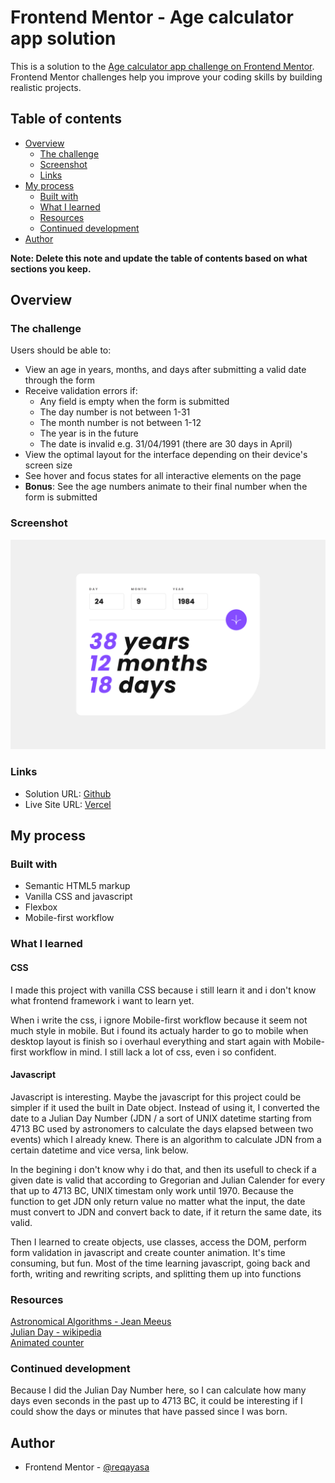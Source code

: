 # Frontend Mentor - Age calculator app solution

This is a solution to the [Age calculator app challenge on Frontend Mentor](https://www.frontendmentor.io/challenges/age-calculator-app-dF9DFFpj-Q). Frontend Mentor challenges help you improve your coding skills by building realistic projects. 

## Table of contents

- [Overview](#overview)
  - [The challenge](#the-challenge)
  - [Screenshot](#screenshot)
  - [Links](#links)
- [My process](#my-process)
  - [Built with](#built-with)
  - [What I learned](#what-i-learned)
  - [Resources](#resources)
  - [Continued development](#continued-development)
- [Author](#author)

**Note: Delete this note and update the table of contents based on what sections you keep.**

## Overview

### The challenge

Users should be able to:

- View an age in years, months, and days after submitting a valid date through the form
- Receive validation errors if:
  - Any field is empty when the form is submitted
  - The day number is not between 1-31
  - The month number is not between 1-12
  - The year is in the future
  - The date is invalid e.g. 31/04/1991 (there are 30 days in April)
- View the optimal layout for the interface depending on their device's screen size
- See hover and focus states for all interactive elements on the page
- **Bonus**: See the age numbers animate to their final number when the form is submitted

### Screenshot

![](./screenshot.png)

### Links

- Solution URL: [Github](https://github.com/reqayasa/fmr-age-calculator-app)
- Live Site URL: [Vercel](https://fmr-age-calculator-app.vercel.app/)

## My process

### Built with

- Semantic HTML5 markup
- Vanilla CSS and javascript
- Flexbox
- Mobile-first workflow

### What I learned

#### CSS
I made this project with vanilla CSS because i still learn it and i don't know what frontend framework i want to learn yet.

When i write the css, i ignore Mobile-first workflow because it seem not much style in mobile. But i found its actualy harder to go to mobile when desktop layout is finish so i overhaul everything and start again with Mobile-first workflow in mind. I still lack a lot of css, even i so confident. 

#### Javascript
Javascript is interesting. Maybe the javascript for this project could be simpler if it used the built in Date object. Instead of using it, I converted the date to a Julian Day Number (JDN / a sort of UNIX datetime starting from 4713 BC used by astronomers to calculate the days elapsed between two events) which I already knew. There is an algorithm to calculate JDN from a certain datetime and vice versa, link below.

In the begining i don't know why i do that, and then its usefull to check if a given date is valid that according to Gregorian and Julian Calender for every that up to 4713 BC, UNIX timestam only work until 1970. Because the function to get JDN only return value no matter what the input, the date must convert to JDN and convert back to date, if it return the same date, its valid.

Then I learned to create objects, use classes, access the DOM, perform form validation in javascript and create counter animation. It's time consuming, but fun. Most of the time learning javascript, going back and forth, writing and rewriting scripts, and splitting them up into functions

### Resources

[Astronomical Algorithms - Jean Meeus](https://www.agopax.it/Libri_astronomia/pdf/Astronomical%20Algorithms.pdf)  
[Julian Day - wikipedia](https://en.wikipedia.org/wiki/Julian_day)  
[Animated counter](https://www.geeksforgeeks.org/how-to-make-animated-counter-using-javascript/)  

### Continued development

Because I did the Julian Day Number here, so I can calculate how many days even seconds in the past up to 4713 BC, it could be interesting if I could show the days or minutes that have passed since I was born.

## Author

- Frontend Mentor - [@reqayasa](https://www.frontendmentor.io/profile/reqayasa)


